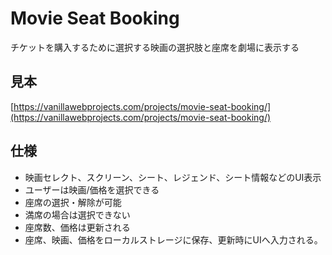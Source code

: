 # Movie Seat Booking

チケットを購入するために選択する映画の選択肢と座席を劇場に表示する

## 見本

[https://vanillawebprojects.com/projects/movie-seat-booking/](https://vanillawebprojects.com/projects/movie-seat-booking/)

## 仕様

- 映画セレクト、スクリーン、シート、レジェンド、シート情報などのUI表示
- ユーザーは映画/価格を選択できる
- 座席の選択・解除が可能
- 満席の場合は選択できない
- 座席数、価格は更新される
- 座席、映画、価格をローカルストレージに保存、更新時にUIへ入力される。
